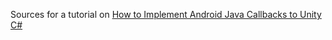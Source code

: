 Sources for a tutorial on <a href="https://www.vuopaja.com/tutorials/android-proxy.html">How to Implement Android Java Callbacks to Unity C#</a>
